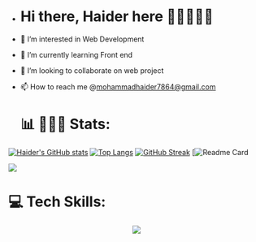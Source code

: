- # Hi there, Haider here 👋🏼👨🏻‍💻
- 👀 I’m interested in Web Development
- 🌱 I’m currently learning Front end
- 💞️ I’m looking to collaborate on web project
- 📫 How to reach me @mohammadhaider7864@gmail.com



  # 📊 👨🏻‍💻  Stats:
[![Haider's GitHub stats](https://github-readme-stats.vercel.app/api?username=Haider786x&theme=dark&show_icons=true)](https://github.com/Haider786x/github-readme-stats)
 [![Top Langs](https://github-readme-stats.vercel.app/api/top-langs/?username=Haider786x&layout=donut)](https://github.com/Haider786x/github-readme-stats)
[![GitHub Streak](https://streak-stats.demolab.com?user=Haider786x&theme=dark&short_numbers=true)](https://git.io/streak-stats)
[![Readme Card](https://stats.justsong.cn/api/leetcode/?username=Lordxgrim)


![](https://github-contributor-stats.vercel.app/api?username=Haider786x&limit=5&theme=merko&combine_all_yearly_contributions=true)


# 💻 Tech Skills:
<p align="center">
  <a href="https://skillicons.dev">
    <img src="https://skillicons.dev/icons?i=git,cpp,c,css,github,html,js,react" />
  </a>
</p>
<!---
Haider786x/Haider786x is a ✨ special ✨ repository because its `README.md` (this file) appears on your GitHub profile.
You can click the Preview link to take a look at your changes.
--->
